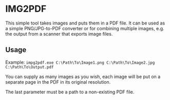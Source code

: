 # IMG2PDF

This simple tool takes images and puts them in a PDF file. It can be used as a simple PNG/JPG-to-PDF converter or for combining multiple images, e.g. the output from a scanner that exports image files.

## Usage

Example: `impg2pdf.exe C:\Path\To\Image1.png C:\Path\To\Image2.jpg C:\Path\To\Output.pdf`

You can supply as many images as you wish, each image will be put on a separate page in the PDF in its original resolution.

The last parameter must be a path to a non-existing PDF file.
